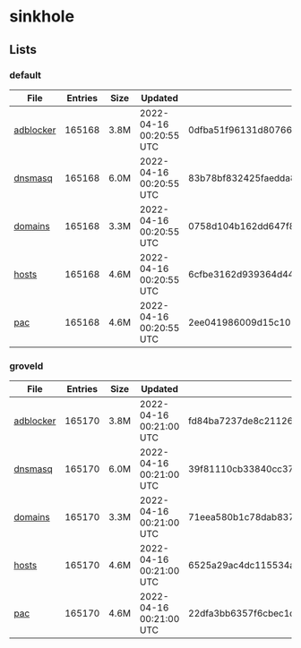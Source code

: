 # sinkhole

## Lists

### default

|File|Entries|Size|Updated|Hash|
|-|-|-|-|-|
|[adblocker](https://raw.githubusercontent.com/groveld/sinkhole/lists/default/adblocker.txt)|165168|3.8M|2022-04-16 00:20:55 UTC|0dfba51f96131d807668f0d91260be1cc42dee0d3b393b93b98495d63ca8d8f4|
|[dnsmasq](https://raw.githubusercontent.com/groveld/sinkhole/lists/default/dnsmasq.txt)|165168|6.0M|2022-04-16 00:20:55 UTC|83b78bf832425faedda831583e5cf79747254df437304d986da2fa0bd2d62a17|
|[domains](https://raw.githubusercontent.com/groveld/sinkhole/lists/default/domains.txt)|165168|3.3M|2022-04-16 00:20:55 UTC|0758d104b162dd647f8dc643821b2c89a8e62ad717da8c7d128ecee27347eb96|
|[hosts](https://raw.githubusercontent.com/groveld/sinkhole/lists/default/hosts.txt)|165168|4.6M|2022-04-16 00:20:55 UTC|6cfbe3162d939364d4462968115ff25362e2064952b8aa125ac02f897a74c7ba|
|[pac](https://raw.githubusercontent.com/groveld/sinkhole/lists/default/pac.txt)|165168|4.6M|2022-04-16 00:20:55 UTC|2ee041986009d15c105bdc692f09b159b2b618f14e233bfaa279118f5154de92|

### groveld

|File|Entries|Size|Updated|Hash|
|-|-|-|-|-|
|[adblocker](https://raw.githubusercontent.com/groveld/sinkhole/lists/groveld/adblocker.txt)|165170|3.8M|2022-04-16 00:21:00 UTC|fd84ba7237de8c2112619d0eefc6471e9917fd63b4bb32be8c9307ef239901c1|
|[dnsmasq](https://raw.githubusercontent.com/groveld/sinkhole/lists/groveld/dnsmasq.txt)|165170|6.0M|2022-04-16 00:21:00 UTC|39f81110cb33840cc37f0a4a3b875c22713cfad0bebb5e6499f90fb1128a90f0|
|[domains](https://raw.githubusercontent.com/groveld/sinkhole/lists/groveld/domains.txt)|165170|3.3M|2022-04-16 00:21:00 UTC|71eea580b1c78dab837f3b0d0f5223fe1a3cab7880b8ab47e6702495eb3cb83a|
|[hosts](https://raw.githubusercontent.com/groveld/sinkhole/lists/groveld/hosts.txt)|165170|4.6M|2022-04-16 00:21:00 UTC|6525a29ac4dc115534ab403daf462abf923b8a8cec0c1c6aa2b5821415be5639|
|[pac](https://raw.githubusercontent.com/groveld/sinkhole/lists/groveld/pac.txt)|165170|4.6M|2022-04-16 00:21:00 UTC|22dfa3bb6357f6cbec1d40dcff6988d92ed133b1046d48c46e8d1a1cf185c078|
